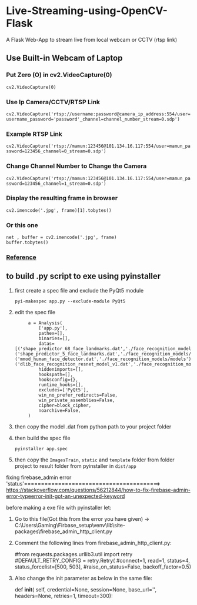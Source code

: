 # Live-Streaming-using-OpenCV-Flask
A Flask Web-App to stream live from local webcam or CCTV (rtsp link)

## Use Built-in Webcam of Laptop

### Put Zero (O) in cv2.VideoCapture(0)

``` cv2.VideoCapture(0) ```

### Use Ip Camera/CCTV/RTSP Link
``` cv2.VideoCapture('rtsp://username:password@camera_ip_address:554/user=username_password='password'_channel=channel_number_stream=0.sdp')  ```

### Example RTSP Link
``` cv2.VideoCapture('rtsp://mamun:123456@101.134.16.117:554/user=mamun_password=123456_channel=0_stream=0.sdp') ```

### Change Channel Number to Change the Camera
``` cv2.VideoCapture('rtsp://mamun:123456@101.134.16.117:554/user=mamun_password=123456_channel=1_stream=0.sdp') ```

### Display the resulting frame in browser
``` cv2.imencode('.jpg', frame)[1].tobytes() ```

### Or this one
```
net , buffer = cv2.imencode('.jpg', frame)
buffer.tobytes()              
```

### [Reference](https://blog.miguelgrinberg.com/post/video-streaming-with-flask)



## to build .py script to exe using pyinstaller

1. first create a spec file and exclude the PyQt5 module

    ``pyi-makespec app.py --exclude-module PyQt5``

2. edit the spec file

            a = Analysis(
                ['app.py'],
                pathex=[],
                binaries=[],
                datas=[('shape_predictor_68_face_landmarks.dat','./face_recognition_models/models'),('shape_predictor_5_face_landmarks.dat','./face_recognition_models/models'),('mmod_human_face_detector.dat','./face_recognition_models/models'),('dlib_face_recognition_resnet_model_v1.dat','./face_recognition_models/models')],
                hiddenimports=[],
                hookspath=[],
                hooksconfig={},
                runtime_hooks=[],
                excludes=['PyQt5'],
                win_no_prefer_redirects=False,
                win_private_assemblies=False,
                cipher=block_cipher,
                noarchive=False,
            )

3. then copy the model .dat from python path to your project folder

4. then build the spec file

    ``` pyinstaller app.spec ```


5. then copy the `ImagesTrain`, `static` and `template` folder from folder project to result folder from pyinstaller in `dist/app`



fixing firebase_admin error 'status'========================================>
https://stackoverflow.com/questions/56212844/how-to-fix-firebase-admin-error-typeerror-init-got-an-unexpected-keyword


before making a exe file with pyinstaller let:
1. Go to this file(Got this from the error you have given) -> C:\Users\Gaming\Firbase_setup\venv\lib\site-packages\firebase_admin_http_client.py

2. Comment the following lines from firebase_admin_http_client.py:

    #from requests.packages.urllib3.util import retry
    #DEFAULT_RETRY_CONFIG = retry.Retry(
    #connect=1, read=1, status=4, status_forcelist=[500, 503],
    #raise_on_status=False, backoff_factor=0.5)

3. Also change the init parameter as below in the same file:


    def __init__(
        self, credential=None, session=None, base_url='', headers=None,
        retries=1, timeout=300):
